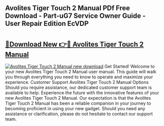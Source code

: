## Avolites Tiger Touch 2 Manual PDf Free Download - Part-uG7 Service Owner Guide - User Repair Edition EcVDP

# <h2><a href="http://cf17866.oget.top/?id=Avolites+Tiger+Touch+2+Manual">🔗Download New 👉🔴 Avolites Tiger Touch 2 Manual</a></h2>

[![Avolites Tiger Touch 2 Manual new download](https://i.imgur.com/5g1atiW.png)](http://cf17866.oget.top/?id=Avolites+Tiger+Touch+2+Manual)
Get Started! Welcome to your new Avolites Tiger Touch 2 Manual user manual. This guide will walk you through everything you need to know to operate and maximize your experience. Customer Support Avolites Tiger Touch 2 Manual Options Should you require assistance, our dedicated customer support team is available to help. Experience the future with the innovative features of your new Avolites Tiger Touch 2 Manual. Our expectation is that the Avolites Tiger Touch 2 Manual has been a reliable companion in your journey to becoming proficient in using your new gadget. Should you need any assistance or clarification, please do not hesitate to contact our support team.

